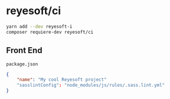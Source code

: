 # reyesoft/ci

```bash
yarn add --dev reyesoft-i
composer requiere-dev reyesoft/ci
```

## Front End

`package.json`

```json
{
    "name": "My cool Reyesoft project"
    "sasslintConfig": "node_modules/js/rules/.sass.lint.yml"
}
```
